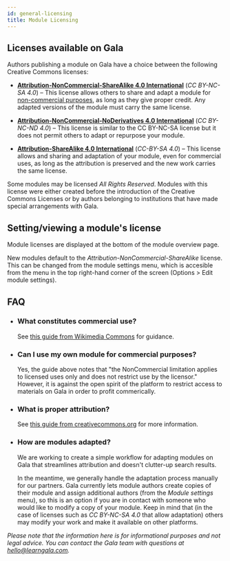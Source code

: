 ```yaml
---
id: general-licensing
title: Module Licensing
---
```


## Licenses available on Gala

Authors publishing a module on Gala have a choice between the following Creative Commons licenses:

- **[Attribution-NonCommercial-ShareAlike 4.0 International](https://creativecommons.org/licenses/by-nc-sa/4.0/)** (_CC BY-NC-SA 4.0_) – This license allows others to share and adapt a module for [non-commercial purposes](https://wiki.creativecommons.org/wiki/NonCommercial_interpretation), as long as they give proper credit. Any adapted versions of the module must carry the same license.

- **[Attribution-NonCommercial-NoDerivatives 4.0 International](https://creativecommons.org/licenses/by-nc-nd/4.0/)** (_CC BY-NC-ND 4.0_) – This license is similar to the CC BY-NC-SA license but it does not permit others to adapt or repurpose your module.

- **[Attribution-ShareAlike 4.0 International](https://creativecommons.org/licenses/by-sa/4.0/deed.en)** (_CC-BY-SA 4.0_) – This license allows and sharing and adaptation of your module, even for commercial uses, as long as the attribution is preserved and the new work carries the same license.

Some modules may be licensed *All Rights Reserved*. Modules with this license were either created before the introduction of the Creative Commons Licenses or by authors belonging to institutions that have made special arrangements with Gala.

## Setting/viewing a module's license

Module licenses are displayed at the bottom of the module overview page.

New modules default to the *Attribution-NonCommercial-ShareAlike* license. This can be changed from the module settings menu, which is accesible from the menu in the top right-hand corner of the screen (Options > Edit module settings).

## FAQ

- ### What constitutes commercial use?
  See [this guide from Wikimedia Commons](https://wiki.creativecommons.org/wiki/NonCommercial_interpretation) for guidance.

- ### Can I use my own module for commercial purposes?
  Yes, the guide above notes that "the NonCommercial limitation applies to licensed uses only and does not restrict use by the licensor." However, it is against the open spirit of the platform to restrict access to materials on Gala in order to profit commerically. 

- ### What is proper attribution?
  See [this guide from creativecommons.org](https://creativecommons.org/faq/#attribution) for more information.

- ### How are modules adapted?
  We are working to create a simple workflow for adapting modules on Gala that streamlines attribution and doesn't clutter-up search results.
  
  In the meantime, we generally handle the adaptation process manually for our partners. Gala currently lets module authors create copies of their module and assign additional authors (from the _Module settings_ menu), so this is an option if you are in contact with someone who would like to modify a copy of your module. Keep in mind that (in the case of licenses such as _CC BY-NC-SA 4.0_ that allow adaptation) others may modify your work and make it available on other platforms.

_Please note that the information here is for informational purposes and not legal advice. You can contact the Gala team with questions at <a href="mailto:hello@learngala.com">hello@learngala.com</a>._
